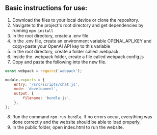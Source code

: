 ## Basic instructions for use:

1. Download the files to your local device or clone the repository.
2. Navigate to the project's root directory and get dependencies by running ```npm install```
3. In the root directory, create a .env file
4. In the .env file, create an environment variable OPENAI_API_KEY and copy+paste your OpenAI API key to this variable
5. In the root directory, create a folder called .webpack.
6. Inside the .webpack folder, create a file called webpack.config.js
7. Copy and paste the following into the new file.

```javascript
const webpack = require('webpack');

module.exports = {
    entry: '/src/scripts/chat.js',
    mode: 'development',
    output: {
        filename: 'bundle.js',
    },
};
```

8. Run the command ```npm run bundle```. If no errors occur, everything was done correctly and the website should be able to load properly.
9. In the public folder, open index.html to run the website.
